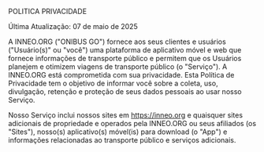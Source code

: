 POLITICA PRIVACIDADE

Última Atualização: 07 de maio de 2025

A INNEO.ORG ("ONIBUS GO") fornece aos seus clientes e usuários ("Usuário(s)" ou "você") uma plataforma de aplicativo móvel e web que fornece informações de transporte público e permitem que os Usuários 
planejem e otimizem viagens de transporte público (o "Serviço"). A INNEO.ORG está comprometida com sua privacidade. Esta Política de Privacidade tem o objetivo de informar você sobre a coleta, uso, divulgação, 
retenção e proteção de seus dados pessoais ao usar nosso Serviço.


Nosso Serviço inclui nossos sites em https://inneo.org e quaisquer sites adicionais de propriedade e operados pela INNEO.ORG ou seus afiliados (os "Sites"), nosso(s) aplicativo(s) móvel(is) para download (o "App") 
e informações relacionadas ao transporte público e serviços adicionais.
